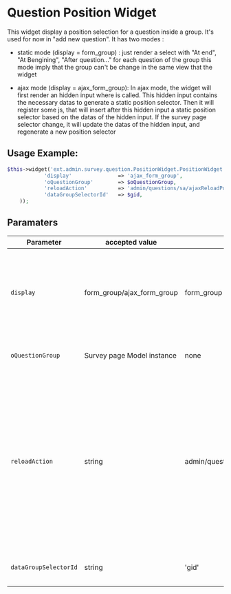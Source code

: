 # Question Position Widget

 This widget display a position selection for a question inside a group. It's used for now in "add new question".
 It has two modes :

 - static mode (display = form_group) : just render a select with "At end", "At Bengining", "After question..." for each question of the group
   this mode imply that the group can't be change in the same view that the widget

 - ajax mode (display = ajax_form_group): In ajax mode, the widget will first render an hidden input where is called.
    This hidden input contains the necessary datas to generate a static position selector.
    Then it will register some js, that will insert after this hidden input a static position selector based on the datas of the hidden input.
    If the survey page selector change, it will update the datas of the hidden input, and regenerate a new position selector


## Usage Example:

```php
$this->widget('ext.admin.survey.question.PositionWidget.PositionWidget', array(
            'display'               => 'ajax_form_group',
            'oQuestionGroup'        => $oQuestionGroup,
            'reloadAction'          => 'admin/questions/sa/ajaxReloadPositionWidget',
            'dataGroupSelectorId'   => $gid,
    ));
```


## Paramaters

| Parameter  |  accepted value | default value | comment |
| ---------  | --------------- | ------------- | ------- |
| `display`  |  form_group/ajax_form_group | form_group | What kind of rendering to use. For now, only form_group, to display a static one inside right menu, or  to display a dynamic one |
| `oQuestionGroup` | Survey page Model instance | none |The survey page the position is related to |
| `reloadAction` | string | admin/questions/sa/ajaxReloadPositionWidget |  In ajax mode, name of the controller/action to call to get the HTML of the static widget. Update this value if you want to use the widget outside of the Questions controller (that should never happen, and if it happens, then it would be better to update this widget to a Yii module) |
| `dataGroupSelectorId` | string | 'gid' |  The id of the survey page selector to watch |
